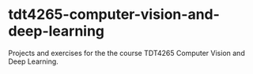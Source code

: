 # tdt4265-computer-vision-and-deep-learning
Projects and exercises for the the course TDT4265 Computer Vision and Deep Learning.
